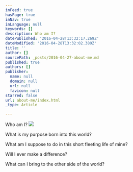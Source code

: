 ```yaml
---
inFeed: true
hasPage: true
inNav: true
inLanguage: null
keywords: []
description: Who am I?
datePublished: '2016-04-28T13:32:17.269Z'
dateModified: '2016-04-28T13:32:02.389Z'
title: ''
author: []
sourcePath: _posts/2016-04-27-about-me.md
published: true
authors: []
publisher:
  name: null
  domain: null
  url: null
  favicon: null
starred: false
url: about-me/index.html
_type: Article

---
```

Who am I?
![](https://the-grid-user-content.s3-us-west-2.amazonaws.com/70f99c7a-1297-4c4a-a83f-64e032d5a59b.jpg)

What is my purpose born into this world?

What am I suppose to do in this short fleeting life of mine?

Will I ever make a difference?

What can I bring to the other side of the world?